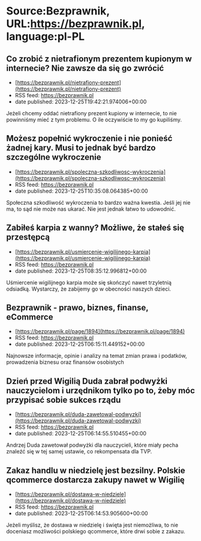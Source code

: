 # Source:Bezprawnik, URL:https://bezprawnik.pl, language:pl-PL

## Co zrobić z nietrafionym prezentem kupionym w internecie? Nie zawsze da się go zwrócić
 - [https://bezprawnik.pl/nietrafiony-prezent](https://bezprawnik.pl/nietrafiony-prezent)
 - RSS feed: https://bezprawnik.pl
 - date published: 2023-12-25T19:42:21.974006+00:00

Jeżeli chcemy oddać nietrafiony prezent kupiony w internecie, to nie powinniśmy mieć z tym problemu. O ile oczywiście to my go kupiliśmy.

## Możesz popełnić wykroczenie i nie ponieść żadnej kary. Musi to jednak być bardzo szczególne wykroczenie
 - [https://bezprawnik.pl/spoleczna-szkodliwosc-wykroczenia](https://bezprawnik.pl/spoleczna-szkodliwosc-wykroczenia)
 - RSS feed: https://bezprawnik.pl
 - date published: 2023-12-25T10:35:08.064385+00:00

Społeczna szkodliwość wykroczenia to bardzo ważna kwestia. Jeśli jej nie ma, to sąd nie może nas ukarać. Nie jest jednak łatwo to udowodnić.

## Zabiłeś karpia z wanny? Możliwe, że stałeś się przestępcą
 - [https://bezprawnik.pl/usmiercenie-wigilijnego-karpia](https://bezprawnik.pl/usmiercenie-wigilijnego-karpia)
 - RSS feed: https://bezprawnik.pl
 - date published: 2023-12-25T08:35:12.996812+00:00

Uśmiercenie wigilijnego karpia może się skończyć nawet trzyletnią odsiadką. Wystarczy, że zabijemy go w obecności naszych dzieci.

## Bezprawnik - prawo, biznes, finanse, eCommerce
 - [https://bezprawnik.pl/page/1894](https://bezprawnik.pl/page/1894)
 - RSS feed: https://bezprawnik.pl
 - date published: 2023-12-25T06:15:11.449152+00:00

Najnowsze informacje, opinie i analizy na temat zmian prawa i podatków, prowadzenia biznesu oraz finansów osobistych

## Dzień przed Wigilią Duda zabrał podwyżki nauczycielom i urzędnikom tylko po to, żeby móc przypisać sobie sukces rządu
 - [https://bezprawnik.pl/duda-zawetowal-podwyzki](https://bezprawnik.pl/duda-zawetowal-podwyzki)
 - RSS feed: https://bezprawnik.pl
 - date published: 2023-12-25T06:14:55.510455+00:00

Andrzej Duda zawetował podwyżki dla nauczycieli, które miały pecha znaleźć się w tej samej ustawie, co rekompensata dla TVP.

## Zakaz handlu w niedzielę jest bezsilny. Polskie qcommerce dostarcza zakupy nawet w Wigilię
 - [https://bezprawnik.pl/dostawa-w-niedziele](https://bezprawnik.pl/dostawa-w-niedziele)
 - RSS feed: https://bezprawnik.pl
 - date published: 2023-12-25T06:14:53.905600+00:00

Jeżeli myślisz, że dostawa w niedzielę i święta jest niemożliwa, to nie doceniasz możliwości polskiego qcommerce, które drwi sobie z zakazu.


